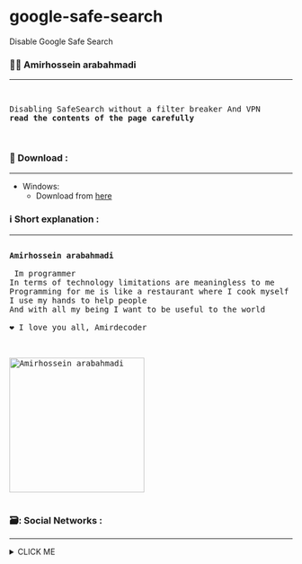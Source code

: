 # google-safe-search
Disable Google Safe Search

### :person_curly_hair: Amirhossein arabahmadi
 ___
  
<pre>
<p>
Disabling SafeSearch without a filter breaker And VPN
<b>read the contents of the page carefully</b>
</p>
</pre>
 
 ### :envelope_with_arrow: Download :
 ___
* Windows:
  * Download from [here](https://codeload.github.com/amirdecoder/google-safe-search/zip/refs/heads/main)

### :information_source: Short explanation :
___

<pre>
<p><strong>Amirhossein arabahmadi</strong>
 
 Im programmer
In terms of technology limitations are meaningless to me
Programming for me is like a restaurant where I cook myself and I enjoy the taste of food
I use my hands to help people
And with all my being I want to be useful to the world

❤️ I love you all, Amirdecoder
</p>
<a href="https://github.com/amirdecoder">
<img title="Amirhossein arabahmadi" align="center" width="240" src="" />
</a>
</pre>

 ### 🗃️: Social Networks :
 ___
 
 <details><summary>CLICK ME</summary>
<p>

#### Github :

```ruby
   https://Github.com/amirdecoder
```
 
 #### Instagram :

```ruby
   https://instagram.com/amirdecoder
```
 
 #### Discord :

```ruby
   amir0026a#6625
```

 #### Telegram :

```ruby
   https://t.me/amirdecoder
``` 
 
</p>
</details>
